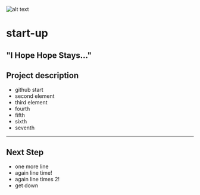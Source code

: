 ![alt text](https://img.shields.io/badge/Github-Teststartup-red "Logo Title Text 1")
# start-up
## "I Hope Hope Stays..."
## Project description
* github start 
* second element
* third element 
* fourth
* fifth
* sixth
* seventh
-----
## Next Step
* one more line
* again line time!
* again line times 2!
* get down







